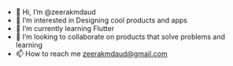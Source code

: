 - 👋 Hi, I’m @zeerakmdaud
- 👀 I’m interested in Designing cool products and apps
- 🌱 I’m currently learning Flutter
- 💞️ I’m looking to collaborate on products that solve problems and learning
- 📫 How to reach me zeerakmdaud@gmail.com

<!---
zeerakmdaud/zeerakmdaud is a ✨ special ✨ repository because its `README.md` (this file) appears on your GitHub profile.
You can click the Preview link to take a look at your changes.
--->
